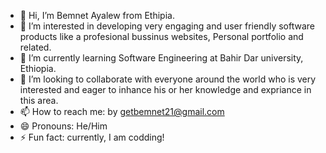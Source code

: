 - 👋 Hi, I’m Bemnet Ayalew from Ethipia.
- 👀 I’m interested in developing very engaging and user friendly software products like a profesional bussinus websites, Personal portfolio and related.
- 🌱 I’m currently learning Software Engineering at Bahir Dar university, Ethiopia.
- 💞️ I’m looking to collaborate with everyone around the world who is very interested and eager to inhance his or her knowledge and expriance in this area.
- 📫 How to reach me: by getbemnet21@gmail.com 
- 😄 Pronouns: He/Him
- ⚡ Fun fact: currently, I am codding!

<!---
gayalew/gayalew is a ✨ special ✨ repository because its `README.md` (this file) appears on your GitHub profile.
You can click the Preview link to take a look at your changes.
--->
